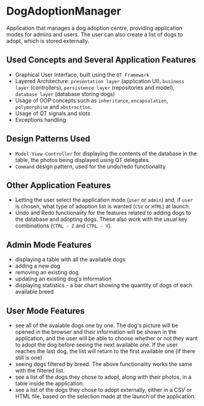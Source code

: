 # DogAdoptionManager
Application that manages a dog adoption centre, providing application modes for admins and users. The user can also create a list of dogs to adopt, which is stored externally.

## Used Concepts and Several Application Features
- Graphical User Interface, built using the ```QT Framework```
- Layered Architecture: ```presentation layer``` (application UI), ```business layer``` (controllers), ```persistence layer``` (repositories and model), ```database layer``` (database storing dogs)
- Usage of OOP concepts such as ```inheritance```, ```encapsulation```, ```polymorphism``` and ```abstraction```. 
- Usage of QT signals and slots
- Exceptions handling

## Design Patterns Used
- ```Model-View-Controller``` for displaying the contents of the database in the table, the photos being displayed using QT delegates
- ```Command``` design pattern, used for the undo/redo functionality

## Other Application Features
- Letting the user select the application mode (```user``` or ```admin```) and, if ```user``` is chosen, what type of adoption list is wanted (```CSV``` or ```HTML```) at launch.
- Undo and Redo functionality for the features related to adding dogs to the database and adopting dogs. These also work with the usual key combinations (```CTRL - Z``` and ```CTRL - Y```).

## Admin Mode Features
- displaying a table with all the available dogs
- adding a new dog
- removing an existing dog
- updating an existing dog's information
- displaying statistics - a bar chart showing the quantity of dogs of each available breed

## User Mode Features
- see all of the avaiable dogs one by one. The dog's picture will be opened in the browser and their information will be shown in the application, and the user will be able to choose whether or not they want to adopt the dog before seeing the next available one. If the user reaches the last dog, the list will return to the first available one (if there still is one)
- seeing dogs filtered by breed. The above functionality works the same with the filtered list.
- see a list of the dogs they chose to adopt, along with their photos, in a table inside the application.
- see a list of the dogs they chose to adopt externally, either in a CSV or HTML file, based on the selection made at the launch of the application.
